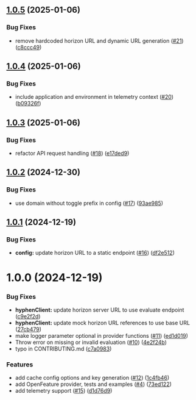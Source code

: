 ## [1.0.5](https://github.com/Hyphen/openfeature-provider-javascript-server/compare/v1.0.4...v1.0.5) (2025-01-06)


### Bug Fixes

* remove hardcoded horizon URL and dynamic URL generation ([#21](https://github.com/Hyphen/openfeature-provider-javascript-server/issues/21)) ([c8ccc49](https://github.com/Hyphen/openfeature-provider-javascript-server/commit/c8ccc49913c02825b21449738b8eec4dbf86d8fc))

## [1.0.4](https://github.com/Hyphen/openfeature-provider-javascript-server/compare/v1.0.3...v1.0.4) (2025-01-06)


### Bug Fixes

* include application and environment in telemetry context ([#20](https://github.com/Hyphen/openfeature-provider-javascript-server/issues/20)) ([b09326f](https://github.com/Hyphen/openfeature-provider-javascript-server/commit/b09326fcf8a8a229391889be36a018b4c4decab9))

## [1.0.3](https://github.com/Hyphen/openfeature-provider-javascript-server/compare/v1.0.2...v1.0.3) (2025-01-06)


### Bug Fixes

* refactor API request handling ([#18](https://github.com/Hyphen/openfeature-provider-javascript-server/issues/18)) ([e17ded9](https://github.com/Hyphen/openfeature-provider-javascript-server/commit/e17ded95f5903101459808c63c6197e6f48a2fb0))

## [1.0.2](https://github.com/Hyphen/openfeature-provider-javascript-server/compare/v1.0.1...v1.0.2) (2024-12-30)


### Bug Fixes

* use domain without toggle prefix in config ([#17](https://github.com/Hyphen/openfeature-provider-javascript-server/issues/17)) ([93ae985](https://github.com/Hyphen/openfeature-provider-javascript-server/commit/93ae985ff2a63325060688d6bb5806d7ddba9746))

## [1.0.1](https://github.com/Hyphen/openfeature-provider-javascript-server/compare/v1.0.0...v1.0.1) (2024-12-19)


### Bug Fixes

* **config:** update horizon URL to a static endpoint ([#16](https://github.com/Hyphen/openfeature-provider-javascript-server/issues/16)) ([df2e512](https://github.com/Hyphen/openfeature-provider-javascript-server/commit/df2e5122acd7a90ce2e224c00ccebebb04c6f905))

# 1.0.0 (2024-12-19)


### Bug Fixes

* **hyphenClient:** update horizon server URL to use evaluate endpoint ([c9e2f2d](https://github.com/Hyphen/openfeature-provider-javascript-server/commit/c9e2f2de8a96587e3861d5d28dcfcfaf0cfa74ea))
* **hyphenClient:** update mock horizon URL references to use base URL ([27cb479](https://github.com/Hyphen/openfeature-provider-javascript-server/commit/27cb479eea6c93bad3bbe8a9da7ad855745d6d66))
* make logger parameter optional in provider functions ([#11](https://github.com/Hyphen/openfeature-provider-javascript-server/issues/11)) ([ed1d019](https://github.com/Hyphen/openfeature-provider-javascript-server/commit/ed1d019ba460cd4d3efb22d0dfc027ccc20b2b58))
* Throw error on missing or invalid evaluation ([#10](https://github.com/Hyphen/openfeature-provider-javascript-server/issues/10)) ([4e2f24b](https://github.com/Hyphen/openfeature-provider-javascript-server/commit/4e2f24b3ea0a020c355d4b60d8d35cd906c84c74))
* typo in CONTRIBUTING.md ([c7a0983](https://github.com/Hyphen/openfeature-provider-javascript-server/commit/c7a0983e956b3159c03499366bea4401f510d1b8))


### Features

* add cache config options and key generation ([#12](https://github.com/Hyphen/openfeature-provider-javascript-server/issues/12)) ([1c4fb46](https://github.com/Hyphen/openfeature-provider-javascript-server/commit/1c4fb4682ee1227adb33ed1de1dd6a9c832ddf2f))
* add OpenFeature provider, tests and examples ([#4](https://github.com/Hyphen/openfeature-provider-javascript-server/issues/4)) ([73ed122](https://github.com/Hyphen/openfeature-provider-javascript-server/commit/73ed122ead32c03d9d86ba4cbd8ca4f6f940eb51))
* add telemetry support ([#15](https://github.com/Hyphen/openfeature-provider-javascript-server/issues/15)) ([d1d76d9](https://github.com/Hyphen/openfeature-provider-javascript-server/commit/d1d76d9c1bf33b87f244cd5926ae754305683b5e))
